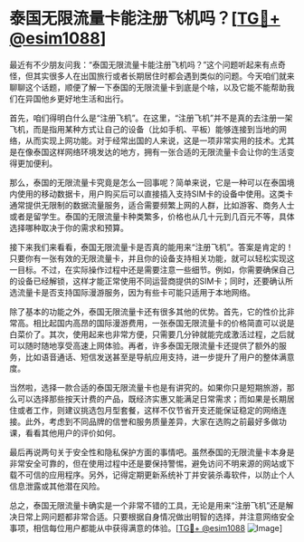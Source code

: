 # 泰国无限流量卡能注册飞机吗？[[TG💪+ @esim1088](https://t.me/s/esim1088)]

最近有不少朋友问我：“泰国无限流量卡能注册飞机吗？”这个问题听起来有点奇怪，但其实很多人在出国旅行或者长期居住时都会遇到类似的问题。今天咱们就来聊聊这个话题，顺便了解一下泰国的无限流量卡到底是个啥，以及它能不能帮助我们在异国他乡更好地生活和出行。

首先，咱们得明白什么是“注册飞机”。在这里，“注册飞机”并不是真的去注册一架飞机，而是指用某种方式让自己的设备（比如手机、平板）能够连接到当地的网络，从而实现上网功能。对于经常出国的人来说，这是一项非常实用的技术。尤其是在像泰国这样网络环境发达的地方，拥有一张合适的无限流量卡会让你的生活变得更加便利。

那么，泰国的无限流量卡究竟是怎么一回事呢？简单来说，它是一种可以在泰国境内使用的移动数据卡，用户购买后可以直接插入支持SIM卡的设备中使用。这类卡通常提供无限制的数据流量服务，适合需要频繁上网的人群，比如游客、商务人士或者是留学生。泰国的无限流量卡种类繁多，价格也从几十元到几百元不等，具体选择哪种取决于你的需求和预算。

接下来我们来看看，泰国无限流量卡是否真的能用来“注册飞机”。答案是肯定的！只要你有一张有效的无限流量卡，并且你的设备支持相关功能，就可以轻松实现这一目标。不过，在实际操作过程中还是需要注意一些细节。例如，你需要确保自己的设备已经解锁，这样才能正常使用不同运营商提供的SIM卡；同时，还要确认所选流量卡是否支持国际漫游服务，因为有些卡可能只适用于本地网络。

除了基本的功能之外，泰国无限流量卡还有很多其他的优势。首先，它的性价比非常高。相比起国内高昂的国际漫游费用，一张泰国无限流量卡的价格简直可以说是白菜价了。其次，使用起来也非常方便，只需要几分钟就能完成激活过程，之后就可以随时随地享受高速上网体验。再者，许多泰国无限流量卡还提供了额外的服务，比如语音通话、短信发送甚至是导航应用支持，进一步提升了用户的整体满意度。

当然啦，选择一款合适的泰国无限流量卡也是有讲究的。如果你只是短期旅游，那么可以选择那些按天计费的产品，既经济实惠又能满足日常需求；而如果是长期居住或者工作，则建议挑选包月型套餐，这样不仅节省开支还能保证稳定的网络连接。此外，考虑到不同品牌的信誉和服务质量差异，大家在选购之前最好多做功课，看看其他用户的评价如何。

最后再说两句关于安全性和隐私保护方面的事情吧。虽然泰国的无限流量卡本身是非常安全可靠的，但在使用过程中还是要保持警惕，避免访问不明来源的网站或下载不可信的应用程序。另外，记得定期更新系统补丁并安装杀毒软件，以防止个人信息泄露或其他潜在风险。

总之，泰国无限流量卡确实是一个非常不错的工具，无论是用来“注册飞机”还是解决日常上网问题都非常合适。只要根据自身情况做出明智的选择，并注意网络安全事项，相信每位用户都能从中获得满意的体验。[[TG💪+ @esim1088](https://t.me/s/esim1088) ![Image](https://i.postimg.cc/4NQfJmqS/Snipaste-2025-05-13-00-14-12.png)]